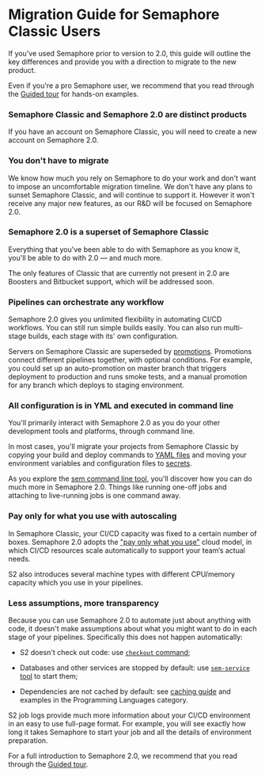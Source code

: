 # Migration Guide for Semaphore Classic Users

If you've used Semaphore prior to version to 2.0, this guide will outline the
key differences and provide you with a direction to migrate to the new product.

Even if you're a pro Semaphore user, we recommend that you read through the
[Guided tour](https://docs.semaphoreci.com/guided-tour/getting-started/) for
hands-on examples.

### Semaphore Classic and Semaphore 2.0 are distinct products

If you have an account on Semaphore Classic, you will need to create a new
account on Semaphore 2.0.

### You don't have to migrate

We know how much you rely on Semaphore to do your work and don't want to impose
an uncomfortable migration timeline. We don't have any plans to sunset Semaphore
Classic, and will continue to support it. However it won't receive any major new
features, as our R&D will be focused on Semaphore 2.0.

### Semaphore 2.0 is a superset of Semaphore Classic

Everything that you've been able to do with Semaphore as you know it, you'll be
able to do with 2.0 — and much more.

The only features of Classic that are currently not present in 2.0 are Boosters
and Bitbucket support, which will be addressed soon.

### Pipelines can orchestrate any workflow

Semaphore 2.0 gives you unlimited flexibility in automating CI/CD workflows. You
can still run simple builds easily. You can also run multi-stage builds, each
stage with its' own configuration.

Servers on Semaphore Classic are superseded by
[promotions](https://docs.semaphoreci.com/guided-tour/deploying-with-promotions/).
Promotions connect different pipelines together, with optional conditions.
For example, you could set up an auto-promotion on master branch that triggers
deployment to production and runs smoke tests, and a manual promotion for any
branch which deploys to staging environment.

### All configuration is in YML and executed in command line

You'll primarily interact with Semaphore 2.0 as you do your other development
tools and platforms, through command line.

In most cases, you'll migrate your projects from Semaphore Classic by copying
your build and deploy commands to [YAML files](https://docs.semaphoreci.com/guided-tour/customizing-your-pipeline/)
and moving your environment variables and configuration files to
[secrets](https://docs.semaphoreci.com/guided-tour/environment-variables-and-secrets/).

As you explore the [sem command line tool](https://docs.semaphoreci.com/reference/sem-command-line-tool/),
you'll discover how you can do much more in Semaphore 2.0. Things like running
one-off jobs and attaching to live-running jobs is one command away.

### Pay only for what you use with autoscaling

In Semaphore Classic, your CI/CD capacity was fixed to a certain number of
boxes. Semaphore 2.0 adopts the ["pay only what you use"](https://semaphoreci.com/pricing)
cloud model, in which CI/CD resources scale automatically to support your
team’s actual needs.

S2 also introduces several machine types with different CPU/memory capacity
which you use in your pipelines.

### Less assumptions, more transparency

Because you can use Semaphore 2.0 to automate just about anything with code, it
doesn't make assumptions about what you might want to do in each stage of your
pipelines. Specifically this does not happen automatically:

- S2 doesn't check out code: use [`checkout` command](https://docs.semaphoreci.com/reference/toolbox-reference/#libcheckout);

- Databases and other services are stopped by default: use [`sem-service`
  tool][sem-service]
  to start them;

- Dependencies are not cached by default: see
  [caching guide](https://docs.semaphoreci.com/guided-tour/caching-dependencies/)
  and examples in the Programming Languages category.

S2 job logs provide much more information about your CI/CD environment in an
easy to use full-page format. For example, you will see exactly how long it
takes Semaphore to start your job and all the details of environment
preparation.

For a full introduction to Semaphore 2.0, we recommend that you read through the
[Guided tour](https://docs.semaphoreci.com/guided-tour/getting-started/).

[sem-service]: https://docs.semaphoreci.com/ci-cd-environment/sem-service-managing-databases-and-services-on-linux/
